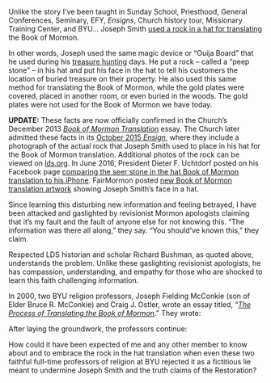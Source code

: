 <RedTitleBar
  title="Book of Mormon Transation"
  subtitle="Concerns & Questions"
/>

<QuoteWithReference
  quote="I will begin by saying that we still have pictures on our Ward bulletin boards of Joseph Smith with the Gold Plates in front of him. That has become an irksome point and I think it is something the church should pay attention to. Because anyone who studies the history knows that is not what happened. There is no church historian who says that is what happened and yet it is being propagated by the church and it feeds into the notion that the church is trying to cover up embarrassing episodes and is sort of prettifying its own history.
  So, I think we ought to just stop that immediately. I am not sure we need a lot of pictures in our chapels of Joseph looking into his hat, but we certainly should tell our children that is how it worked... It’s weird. It’s a weird picture. It implies it’s like darkening a room when we show slides. It implies that there is an image appearing in that stone and the light would make it more difficult to see that image. So, that implies a translation that’s a reading and so gives us a little clue about the whole translation process. It also raises the strange question, **‘What in the world are the plates for? Why do we need them on the table if they are just wrapped up into a cloth while he looks into a seer stone?’**"
  attribution="Richard Bushman, LDS Scholar, Historian, Patriarch"
  source="FairMormon Podcast, Episode 3: Richard L. Bushman P.1, 47:25"
  link="https://www.cesletter.org/bom-translation/1"
/>

Unlike the story I've been taught in Sunday School, Priesthood, General Conferences, Seminary, EFY, _Ensigns_, Church history tour, Missionary Training Center, and BYU... Joseph Smith [used a rock in a hat for translating](https://www.cesletter.org/bom-translation/2) the Book of Mormon.

In other words, Joseph used the same magic device or “Ouija Board” that he used during his [treasure hunting](https://www.cesletter.org/bom-translation/3) days. He put a rock – called a “peep stone” – in his hat and put his face in the hat to tell his customers the location of buried treasure on their property. He also used this same method for translating the Book of Mormon, while the gold plates were covered, placed in another room, or even buried in the woods. The gold plates were not used for the Book of Mormon we have today.

<strong class="text-red">UPDATE:</strong> These facts are now officially confirmed in the Church’s December 2013 _[Book of Mormon Translation](https://www.cesletter.org/bom-translation)_ essay. The Church later admitted these facts in its [October 2015 _Ensign_](https://www.cesletter.org/bom-translation/5), where they include a photograph of the actual rock that Joseph Smith used to place in his hat for the Book of Mormon translation. Additional photos of the rock can be viewed on [lds.org](https://www.cesletter.org/bom-translation/6). In June 2016, President Dieter F. Uchtdorf posted on his Facebook page [comparing the seer stone in the hat Book of Mormon translation to his iPhone](https://www.cesletter.org/bom-translation/7). FairMormon posted [new Book of Mormon translation artwork](https://www.cesletter.org/bom-translation/8) showing Joseph Smith’s face in a hat.

<ImageWithCaption src="/images/bom-translation-portrayals.jpg"
  title="Book of Mormon Translation that the Church portrayed and still portrays to its members:" />

<ImageWithCaption src="/images/bom-translation-actual.jpg"
  title="Book of Mormon Translation as it actually happened" />

Since learning this disturbing new information and feeling betrayed, I have been attacked and gaslighted by revisionist Mormon apologists claiming that it’s my fault and the fault of anyone else for not knowing this. “The information was there all along,” they say. “You should’ve known this,” they claim.

Respected LDS historian and scholar Richard Bushman, as quoted above, understands the problem. Unlike these gaslighting revisionist apologists, he has compassion, understanding, and empathy for those who are shocked to learn this faith challenging information.

In 2000, two BYU religion professors, Joseph Fielding McConkie (son of Elder Bruce R. McConkie) and Craig J. Ostler, wrote an essay titled, “_[The Process of Translating the Book of Mormon](https://www.cesletter.org/bom-translation/9)_.” They wrote:

<IndentedQuote quote="Thus, everything we have in the Book of Mormon, according to Mr. Whitmer, was translated by placing the chocolate-colored stone in a hat into which Joseph would bury his head so as to close out the light. While doing so he could see ‘an oblong piece of parchment, on which the hieroglyphics would appear,’ and below the ancient writing, the translation would be given in English. Joseph would then read this to Oliver Cowdery, who in turn would write it. If he did so correctly, the characters and the interpretation would disappear and be replaced by other characters with their interpretation." />

After laying the groundwork, the professors continue:

<IndentedQuote
  quote="Finally, the testimony of David Whitmer simply does not accord with the divine pattern. If Joseph Smith translated everything that is now in the Book of Mormon without using the gold plates, we are left to wonder why the plates were necessary in the first place. It will be remembered that possession of the plates placed the Smith family in considerable danger, causing them a host of difficulties. If the plates were not part of the translation process, this would not have been the case. It also leaves us wondering why the Lord directed the writers of the Book of Mormon to take a duplicate record of the plates of Lehi. This provision which compensated for the loss of the 116 pages would have served no purpose either.
  Further, we would be left to wonder why it was necessary for Moroni to instruct Joseph each year for four years before he was entrusted with the plates. We would also wonder why it was so important for Moroni to show the plates to the three witnesses, including David Whitmer. And why did the Lord have the Prophet show the plates to the eight witnesses? Why all this flap and fuss if the Prophet didn’t really have the plates and if they were not used in the process of translation?
  What David Whitmer is asking us to believe is that the Lord had Moroni seal up the plates and the means by which they were to be translated hundreds of years before they would come into Joseph Smith’s possession and then decided to have the Prophet use a seer stone found while digging a well so that none of these things would be necessary after all. Is this, we would ask, really a credible explanation of the way the heavens operate?" />

How could it have been expected of me and any other member to know about and to embrace the rock in the hat translation when even these two faithful full-time professors of religion at BYU rejected it as a fictitious lie meant to undermine Joseph Smith and the truth claims of the Restoration?
